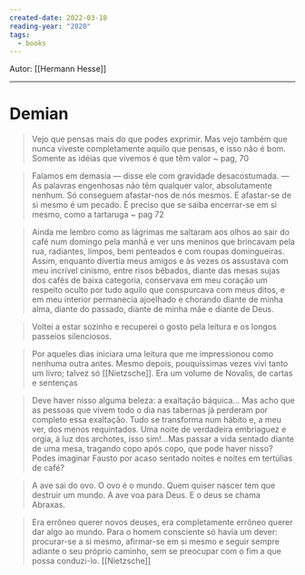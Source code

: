 ```yaml
---
created-date: 2022-03-18
reading-year: "2020"
tags:
  - books
---
```


Autor: [[Hermann Hesse]]

---
# Demian

> Vejo que pensas mais do que podes exprimir. Mas vejo também que nunca viveste completamente aquilo que pensas, e isso não é bom. Somente as idéias que vivemos é que têm valor ~ pag, 70

>Falamos em demasia — disse ele com gravidade desacostumada. — As palavras engenhosas não têm qualquer valor, absolutamente nenhum. Só conseguem afastar-nos de nós mesmos. E afastar-se de si mesmo é um pecado. É preciso que se saiba encerrar-se em si mesmo, como a tartaruga ~ pag 72

> Ainda me lembro como as lágrimas me saltaram aos olhos ao sair do café num domingo pela manhã e ver uns meninos que brincavam pela rua, radiantes, limpos, bem penteados e com roupas domingueiras. Assim, enquanto divertia meus amigos e às vezes os assustava com meu incrível cinismo, entre risos bêbados, diante das mesas sujas dos cafés de baixa categoria, conservava em meu coração um respeito oculto por tudo aquilo que conspurcava com meus ditos, e em meu interior permanecia ajoelhado e chorando diante de minha alma, diante do passado, diante de minha mãe e diante de Deus.

> Voltei a estar sozinho e recuperei o gosto pela leitura e os longos passeios silenciosos. 

> Por aqueles dias iniciara uma leitura que me impressionou como nenhuma outra antes. Mesmo depois, pouquíssimas vezes vivi tanto um livro; talvez só [[Nietzsche]]. Era um volume de Novalis, de cartas e sentenças

> Deve haver nisso alguma beleza: a exaltação báquica... Mas acho que as pessoas que vivem todo o dia nas tabernas já perderam por completo essa exaltação. Tudo se transforma num hábito e, a meu ver, dos menos requintados. Uma noite de verdadeira embriaguez e orgia, á luz dos archotes, isso sim!...Mas passar a vida sentado diante de uma mesa, tragando copo após copo, que pode haver nisso? Podes imaginar Fausto por acaso sentado noites e noites em tertúlias de café?

> A ave sai do ovo. O ovo é o mundo. Quem quiser nascer tem que destruir um mundo. A ave voa para Deus. E o deus se chama Abraxas.

>Era errôneo querer novos deuses, era completamente errôneo querer dar algo ao mundo. Para o homem consciente só havia um dever: procurar-se a si mesmo, afirmar-se em si mesmo e seguir sempre adiante o seu próprio caminho, sem se preocupar com o fim a que possa conduzi-lo. [[Nietzsche]]


